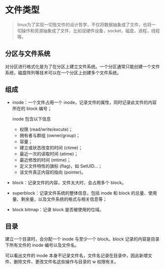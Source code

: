 # 文件类型

> linux为了实现一切皆文件的设计哲学，不仅将数据抽象成了文件，也将一切操作和资源抽象成了文件，比如说硬件设备，socket，磁盘，进程，线程等。

## 分区与文件系统

对分区进行格式化是为了在分区上建立文件系统。一个分区通常只能创建一个文件系统，磁盘阵列等技术可以在一个分区上创建多个文件系统。

## 组成

- inode：一个文件占用一个 inode，记录文件的属性，同时记录此文件的内容所在的 block 编号；

  inode 包含以下信息

  - 权限 (read/write/excute)；
  - 拥有者与群组 (owner/group)；
  - 容量；
  - 建立或状态改变的时间 (ctime)；
  - 最近一次的读取时间 (atime)；
  - 最近修改的时间 (mtime)；
  - 定义文件特性的旗标 (flag)，如 SetUID...；
  - 该文件真正内容的指向 (pointer)。

- block：记录文件的内容，文件太大时，会占用多个 block。

- superblock：记录文件系统的整体信息，包括 inode 和 block 的总量、使用量、剩余量，以及文件系统的格式与相关信息等；
- block bitmap：记录 block 是否被使用的位域。

## 目录

建立一个目录时，会分配一个 inode 与至少一个 block。block 记录的内容是目录下所有文件的 inode 编号以及文件名。

可以看出文件的 inode 本身不记录文件名，文件名记录在目录中，因此新增文件、删除文件、更改文件名这些操作与目录的 w 权限有关。